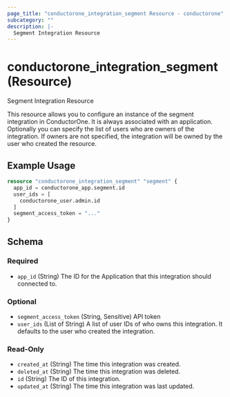 ```yaml
---
page_title: "conductorone_integration_segment Resource - conductorone"
subcategory: ""
description: |-
  Segment Integration Resource
---
```


# conductorone_integration_segment (Resource)

Segment Integration Resource

This resource allows you to configure an instance of the segment integration in ConductorOne.
It is always associated with an application. Optionally you can specify the list of users who are owners of the integration.
If owners are not specified, the integration will be owned by the user who created the resource.

## Example Usage

```terraform
resource "conductorone_integration_segment" "segment" {
  app_id = conductorone_app.segment.id
  user_ids = [
    conductorone_user.admin.id
  ]
  segment_access_token = "..."
}
```

<!-- schema generated by tfplugindocs -->
## Schema

### Required

- `app_id` (String) The ID for the Application that this integration should connected to.

### Optional

- `segment_access_token` (String, Sensitive) API token
- `user_ids` (List of String) A list of user IDs of who owns this integration. It defaults to the user who created the integration.

### Read-Only

- `created_at` (String) The time this integration was created.
- `deleted_at` (String) The time this integration was deleted.
- `id` (String) The ID of this integration.
- `updated_at` (String) The time this integration was last updated.
